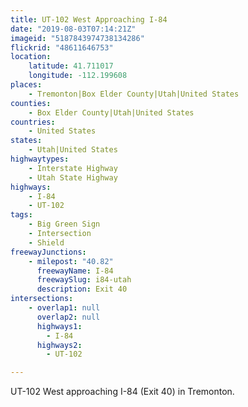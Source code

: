 ```yaml
---
title: UT-102 West Approaching I-84
date: "2019-08-03T07:14:21Z"
imageid: "5187843974738134286"
flickrid: "48611646753"
location:
    latitude: 41.711017
    longitude: -112.199608
places:
    - Tremonton|Box Elder County|Utah|United States
counties:
    - Box Elder County|Utah|United States
countries:
    - United States
states:
    - Utah|United States
highwaytypes:
    - Interstate Highway
    - Utah State Highway
highways:
    - I-84
    - UT-102
tags:
    - Big Green Sign
    - Intersection
    - Shield
freewayJunctions:
    - milepost: "40.82"
      freewayName: I-84
      freewaySlug: i84-utah
      description: Exit 40
intersections:
    - overlap1: null
      overlap2: null
      highways1:
        - I-84
      highways2:
        - UT-102

---
```

UT-102 West approaching I-84 (Exit 40) in Tremonton.